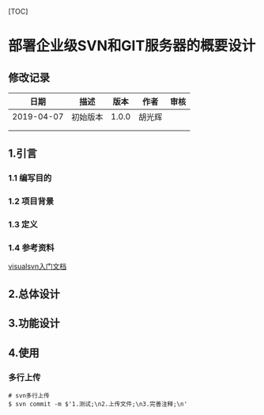 [TOC]

# 部署企业级SVN和GIT服务器的概要设计

## 修改记录

|    日期    |   描述   | 版本  |  作者  | 审核 |
| :--------: | :------: | :---: | :----: | :--: |
| 2019-04-07 | 初始版本 | 1.0.0 | 胡光辉 |      |
|            |          |       |        |      |
|            |          |       |        |      |

## 1.引言

>

### 1.1 编写目的

### 1.2 项目背景

### 1.3 定义

### 1.4 参考资料

[visualsvn入门文档](https://www.visualsvn.com/server/getting-started/)

## 2.总体设计

## 3.功能设计

## 4.使用

### 多行上传

```shell
# svn多行上传
$ svn commit -m $'1.测试;\n2.上传文件;\n3.完善注释;\n'
```

### 